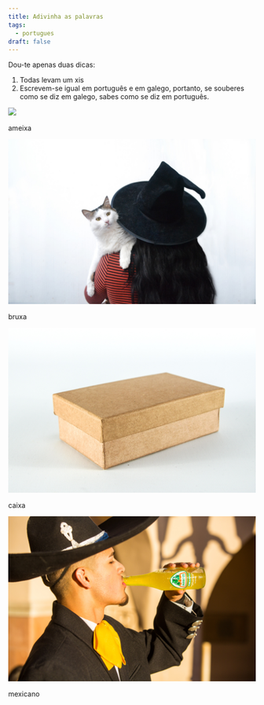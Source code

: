 ```yaml
---
title: Adivinha as palavras
tags:
  - portugues
draft: false
---
```

Dou-te apenas duas dicas:

1. Todas levam um xis
2. Escrevem-se igual em português e em galego, portanto, se souberes como se diz em galego, sabes como se diz em português.

![](/img/ameixas_vermelhas.jpg)

<e-answer> ameixa </e-answer>

![](/img/bruxa.jpg)

<e-answer> bruxa </e-answer>

![](/img/caixa.jpg)

<e-answer> caixa </e-answer>

![](/img/mexicano.jpg)

<e-answer> mexicano </e-answer>

![]()